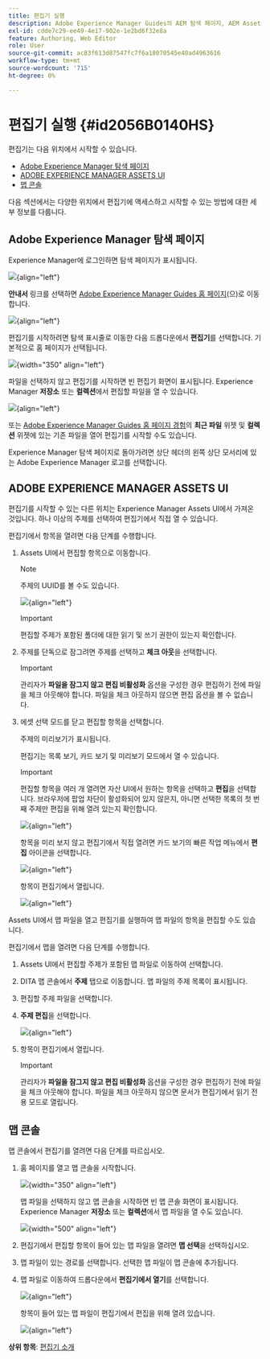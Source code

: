 ```yaml
---
title: 편집기 실행
description: Adobe Experience Manager Guides의 AEM 탐색 페이지, AEM Assets UI 및 맵 콘솔에서 편집기를 시작하는 방법을 알아봅니다.
exl-id: cdde7c29-ee49-4e17-902e-1e2bd6f32e8a
feature: Authoring, Web Editor
role: User
source-git-commit: ac83f613d87547fc7f6a18070545e40ad4963616
workflow-type: tm+mt
source-wordcount: '715'
ht-degree: 0%

---
```


# 편집기 실행 {#id2056B0140HS}

편집기는 다음 위치에서 시작할 수 있습니다.

- [Adobe Experience Manager 탐색 페이지](#adobe-experience-manager-navigation-page)
- [ADOBE EXPERIENCE MANAGER ASSETS UI](#adobe-experience-manager-assets-ui)
- [맵 콘솔](#map-console)

다음 섹션에서는 다양한 위치에서 편집기에 액세스하고 시작할 수 있는 방법에 대한 세부 정보를 다룹니다.

## Adobe Experience Manager 탐색 페이지

Experience Manager에 로그인하면 탐색 페이지가 표시됩니다.

![](images/web-editor-from-navigation-page.png){align="left"}

**안내서** 링크를 선택하면 [Adobe Experience Manager Guides 홈 페이지](./intro-home-page.md)(으)로 이동합니다.

![](images/aem-home-page.png){align="left"}

편집기를 시작하려면 탐색 표시줄로 이동한 다음 드롭다운에서 **편집기**&#x200B;를 선택합니다. 기본적으로 홈 페이지가 선택됩니다.

![](images/editor-home-page-dropdown.png){width="350" align="left"}

파일을 선택하지 않고 편집기를 시작하면 빈 편집기 화면이 표시됩니다. Experience Manager **저장소** 또는 **컬렉션**&#x200B;에서 편집할 파일을 열 수 있습니다.

![](images/web-editor-launch-page.png){align="left"}

또는 [Adobe Experience Manager Guides 홈 페이지 경험](./intro-home-page.md)의 **최근 파일** 위젯 및 **컬렉션** 위젯에 있는 기존 파일을 열어 편집기를 시작할 수도 있습니다.


Experience Manager 탐색 페이지로 돌아가려면 상단 헤더의 왼쪽 상단 모서리에 있는 Adobe Experience Manager 로고를 선택합니다.


## ADOBE EXPERIENCE MANAGER ASSETS UI

편집기를 시작할 수 있는 다른 위치는 Experience Manager Assets UI에서 가져온 것입니다. 하나 이상의 주제를 선택하여 편집기에서 직접 열 수 있습니다.

편집기에서 항목을 열려면 다음 단계를 수행합니다.

1. Assets UI에서 편집할 항목으로 이동합니다.

   >[!NOTE]
   >
   > 주제의 UUID를 볼 수도 있습니다.

   ![](images/assets_ui_with_uuid_cs.png){align="left"}

   >[!IMPORTANT]
   >
   > 편집할 주제가 포함된 폴더에 대한 읽기 및 쓰기 권한이 있는지 확인합니다.

1. 주제를 단독으로 잠그려면 주제를 선택하고 **체크 아웃**&#x200B;을 선택합니다.

   >[!IMPORTANT]
   >
   > 관리자가 **파일을 잠그지 않고 편집 비활성화** 옵션을 구성한 경우 편집하기 전에 파일을 체크 아웃해야 합니다. 파일을 체크 아웃하지 않으면 편집 옵션을 볼 수 없습니다.

1. 에셋 선택 모드를 닫고 편집할 항목을 선택합니다.

   주제의 미리보기가 표시됩니다.

   편집기는 목록 보기, 카드 보기 및 미리보기 모드에서 열 수 있습니다.

   >[!IMPORTANT]
   >
   > 편집할 항목을 여러 개 열려면 자산 UI에서 원하는 항목을 선택하고 **편집**&#x200B;을 선택합니다. 브라우저에 팝업 차단이 활성화되어 있지 않은지, 아니면 선택한 목록의 첫 번째 주제만 편집을 위해 열려 있는지 확인합니다.

   ![](images/edit-from-preview_cs.png){align="left"}

   항목을 미리 보지 않고 편집기에서 직접 열려면 카드 보기의 빠른 작업 메뉴에서 **편집** 아이콘을 선택합니다.

   ![](images/edit-topic-from-quick-action_cs.png){align="left"}

   항목이 편집기에서 열립니다.

   ![](images/edit-mode.png){align="left"}

Assets UI에서 맵 파일을 열고 편집기를 실행하여 맵 파일의 항목을 편집할 수도 있습니다.

편집기에서 맵을 열려면 다음 단계를 수행합니다.

1. Assets UI에서 편집할 주제가 포함된 맵 파일로 이동하여 선택합니다.
1. DITA 맵 콘솔에서 **주제** 탭으로 이동합니다. 맵 파일의 주제 목록이 표시됩니다.
1. 편집할 주제 파일을 선택합니다.
1. **주제 편집**&#x200B;을 선택합니다.

   ![](images/edit-topics-map-console_cs.png){align="left"}

1. 항목이 편집기에서 열립니다.

   >[!IMPORTANT]
   >
   > 관리자가 **파일을 잠그지 않고 편집 비활성화** 옵션을 구성한 경우 편집하기 전에 파일을 체크 아웃해야 합니다. 파일을 체크 아웃하지 않으면 문서가 편집기에서 읽기 전용 모드로 열립니다.

## 맵 콘솔

맵 콘솔에서 편집기를 열려면 다음 단계를 따르십시오.

1. 홈 페이지를 열고 맵 콘솔을 시작합니다.

   ![](images/editor-map-console-dropdown.png){width="350" align="left"}

   맵 파일을 선택하지 않고 맵 콘솔을 시작하면 빈 맵 콘솔 화면이 표시됩니다. Experience Manager **저장소** 또는 **컬렉션**&#x200B;에서 맵 파일을 열 수도 있습니다.

   ![](images/launch-map-console.png){width="500" align="left"}

1. 편집기에서 편집할 항목이 들어 있는 맵 파일을 열려면 **맵 선택**&#x200B;을 선택하십시오.
1. 맵 파일이 있는 경로를 선택합니다. 선택한 맵 파일이 맵 콘솔에 추가됩니다.
1. 맵 파일로 이동하여 드롭다운에서 **편집기에서 열기**&#x200B;를 선택합니다.

   ![](images/map-console-open-in-editor.png){align="left"}

   항목이 들어 있는 맵 파일이 편집기에서 편집을 위해 열려 있습니다.

   ![](images/map-console-edit-topics.png){align="left"}






**상위 항목**: [편집기 소개](web-editor.md)
